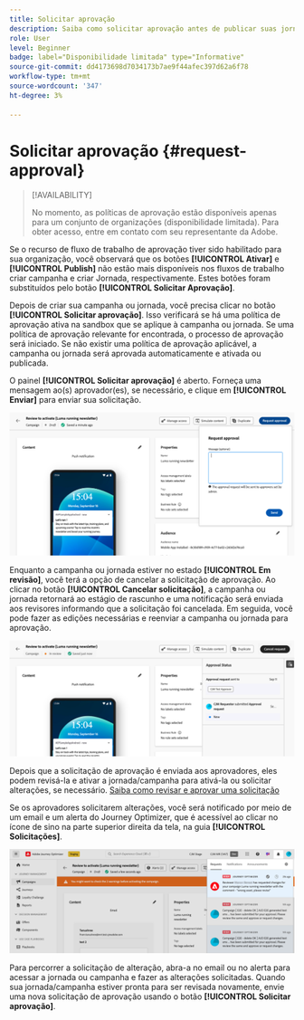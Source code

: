 ```yaml
---
title: Solicitar aprovação
description: Saiba como solicitar aprovação antes de publicar suas jornadas e campanhas.
role: User
level: Beginner
badge: label="Disponibilidade limitada" type="Informative"
source-git-commit: dd4173698d7034173b7ae9f44afec397d62a6f78
workflow-type: tm+mt
source-wordcount: '347'
ht-degree: 3%

---
```



# Solicitar aprovação {#request-approval}

>[!AVAILABILITY]
>
> No momento, as políticas de aprovação estão disponíveis apenas para um conjunto de organizações (disponibilidade limitada). Para obter acesso, entre em contato com seu representante da Adobe.

Se o recurso de fluxo de trabalho de aprovação tiver sido habilitado para sua organização, você observará que os botões **[!UICONTROL Ativar]** e **[!UICONTROL Publish]** não estão mais disponíveis nos fluxos de trabalho criar campanha e criar Jornada, respectivamente. Estes botões foram substituídos pelo botão **[!UICONTROL Solicitar Aprovação]**.

Depois de criar sua campanha ou jornada, você precisa clicar no botão **[!UICONTROL Solicitar aprovação]**. Isso verificará se há uma política de aprovação ativa na sandbox que se aplique à campanha ou jornada. Se uma política de aprovação relevante for encontrada, o processo de aprovação será iniciado. Se não existir uma política de aprovação aplicável, a campanha ou jornada será aprovada automaticamente e ativada ou publicada.

O painel **[!UICONTROL Solicitar aprovação]** é aberto. Forneça uma mensagem ao(s) aprovador(es), se necessário, e clique em **[!UICONTROL Enviar]** para enviar sua solicitação.

![](assets/approval-request.png)

Enquanto a campanha ou jornada estiver no estado **[!UICONTROL Em revisão]**, você terá a opção de cancelar a solicitação de aprovação. Ao clicar no botão **[!UICONTROL Cancelar solicitação]**, a campanha ou jornada retornará ao estágio de rascunho e uma notificação será enviada aos revisores informando que a solicitação foi cancelada. Em seguida, você pode fazer as edições necessárias e reenviar a campanha ou jornada para aprovação.

![](assets/approval-cancel.png)

Depois que a solicitação de aprovação é enviada aos aprovadores, eles podem revisá-la e ativar a jornada/campanha para ativá-la ou solicitar alterações, se necessário. [Saiba como revisar e aprovar uma solicitação](review-approve-request.md)

Se os aprovadores solicitarem alterações, você será notificado por meio de um email e um alerta do Journey Optimizer, que é acessível ao clicar no ícone de sino na parte superior direita da tela, na guia **[!UICONTROL Solicitações]**.

![](assets/changes-requested.png)

Para percorrer a solicitação de alteração, abra-a no email ou no alerta para acessar a jornada ou campanha e fazer as alterações solicitadas. Quando sua jornada/campanha estiver pronta para ser revisada novamente, envie uma nova solicitação de aprovação usando o botão **[!UICONTROL Solicitar aprovação]**.
